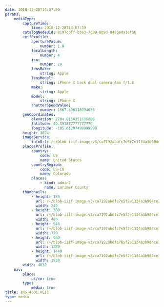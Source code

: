 ```yaml
---
date: 2018-12-28T14:07:59
params:
    mediaType:
        captureTime:
            time: 2018-12-28T14:07:59
        catalogNodeUid: 0197cbff-b563-7d38-8b9d-0486eda1ef50
        exifProfile:
            apertureValue:
                number: 1.8
            focalLength:
                number: 4
            iso:
                number: 20
            lensMake:
                string: Apple
            lensModel:
                string: iPhone X back dual camera 4mm f/1.8
            make:
                string: Apple
            model:
                string: iPhone X
            shutterSpeedValue:
                number: 1567.398118994056
        geoCoordinates:
            elevation: 2704.8166351606806
            latitude: 40.391577777777776
            longitude: -105.61297499999999
        height: 3024
        imageService:
            infoUrl: /~/blob-iiif-image-v3/ca7192abdfc7e5f2e1134a3b984ce370e9fce52318daef43244167494a9dbbf2/info.json
        placesProfile:
            country:
                code: US
                name: United States
            countryRegion:
                code: US-CO
                name: Colorado
            places:
                - kind: admin2
                  name: Larimer County
        thumbnails:
            - height: 180
              url: /~/blob-iiif-image-v3/ca7192abdfc7e5f2e1134a3b984ce370e9fce52318daef43244167494a9dbbf2/full/240%2C180/0/default.jpg
              width: 240
            - height: 360
              url: /~/blob-iiif-image-v3/ca7192abdfc7e5f2e1134a3b984ce370e9fce52318daef43244167494a9dbbf2/full/480%2C360/0/default.jpg
              width: 480
            - height: 540
              url: /~/blob-iiif-image-v3/ca7192abdfc7e5f2e1134a3b984ce370e9fce52318daef43244167494a9dbbf2/full/720%2C540/0/default.jpg
              width: 720
            - height: 960
              url: /~/blob-iiif-image-v3/ca7192abdfc7e5f2e1134a3b984ce370e9fce52318daef43244167494a9dbbf2/full/1280%2C960/0/default.jpg
              width: 1280
            - height: 1440
              url: /~/blob-iiif-image-v3/ca7192abdfc7e5f2e1134a3b984ce370e9fce52318daef43244167494a9dbbf2/full/1920%2C1440/0/default.jpg
              width: 1920
        width: 4032
    nav:
        place:
            us/co: true
        type:
            media: true
title: IMG_4601.HEIC
type: media
---
```

